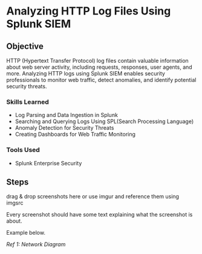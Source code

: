 # Analyzing HTTP Log Files Using Splunk SIEM

## Objective
HTTP (Hypertext Transfer Protocol) log files contain valuable information about web server activity, including requests, responses, user agents, and more. Analyzing HTTP logs using Splunk SIEM enables security professionals to monitor web traffic, detect anomalies, and identify potential security threats.

### Skills Learned

- Log Parsing and Data Ingestion in Splunk
- Searching and Querying Logs Using SPL(Search Processing Language)
- Anomaly Detection for Security Threats
- Creating Dashboards for Web Traffic Monitoring

### Tools Used

- Splunk Enterprise Security 

## Steps
drag & drop screenshots here or use imgur and reference them using imgsrc

Every screenshot should have some text explaining what the screenshot is about.

Example below.

*Ref 1: Network Diagram*
